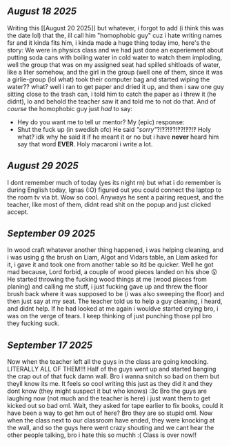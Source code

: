 ## *August 18 2025*
Writing this [[August 20 2025]] but whatever, i forgot to add (i think this was the date lol) that the, ill call him "homophobic guy" cuz i hate writing names fsr and it kinda fits him, i kinda made a huge thing today imo, here's the story:
We were in physics class and we had just done an experiement about putting soda cans with boiling water in cold water to watch them imploding, well the group that was on my assigned seat had spilled shitloads of water, like a liter somehow, and the girl in the group (well one of them, since it was a girlie-group (lol what) took their computer bag and started wiping the water?? what? well i ran to get paper and dried it up, and then i saw one guy sitting close to the trash can, i told him to catch the paper as i threw it (he didnt), lo and behold the teacher saw it and told me to not do that. And of *course* the homophobic guy just *had* to say:
- Hey do you want me to tell ur mentor?
My (epic) response:
- Shut the fuck up (in swedish ofc)
He said *"sorry"*?!‽?!‽?!‽?!‽?!‽ Holy what? idk why he said it if he meant it or no but i have **never** heard him say that word **EVER**.
Holy macaroni i write a lot.
## *August 29 2025*
I dont remember much of today (yes its night rn) but what i do remember is during English today, Ignas (:O) figured out you could connect the laptop to the room tv via bt. Wow so cool. Anyways he sent a pairing request, and the teacher, like most of them, didnt read shit on the popup and just clicked accept.
## *September 09 2025*
In wood craft whatever another thing happened, i was helping cleaning, and i was using g the brush on Liam, Algot and Vidars table, an Liam asked for it, i gave it and took one from another table so itd be quicker. Well he got mad because, Lord forbid, a couple of wood pieces landed on his shoe 😮 He started throwing the fucking wood things at me (wood pieces from planing) and calling me stuff, i just fucking gave up and threw the floor brush back where it was supposed to be (i was also sweeping the floor) and then just say at my seat. The teacher told us to help a guy cleaning, i heard, and didnt help. If he had looked at me again i wouldve started crying bro, i was on the verge of tears. I keep thinking of just punching those ppl bro they fucking suck.
## *September 17 2025*
Now when the teacher left all the guys in the class are going knocking. LITERALLY ALL OF THEM!!! Half of the guys went up and started banging the crap out of that fuck damn wall. Bro i wanna snitch so bad on them but theyll know its me. It feels so cool writing this just as they did it and they dont know (they might suspect it but who knows) :3c
Bro the guys are laughing now (not much and the teacher is here) i just want them to get kicked out so bad oml. Wait, they asked for tape earlier to fix books, could it have been a way to get hm out of here? Bro they are so stupid oml.
Now when the class next to our classroom have ended, they were knocking at the wall, and so the guys here went crazy shouting and we cant hear the other people talking, bro i hate this so muchh :(
Class is over now!!